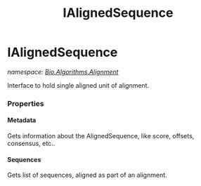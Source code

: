 ﻿---
title: IAlignedSequence
---

# IAlignedSequence
_namespace: [Bio.Algorithms.Alignment](N-Bio.Algorithms.Alignment.html)_

Interface to hold single aligned unit of alignment.



### Properties

#### Metadata
Gets information about the AlignedSequence, like score, offsets, consensus, etc..
#### Sequences
Gets list of sequences, aligned as part of an alignment.

